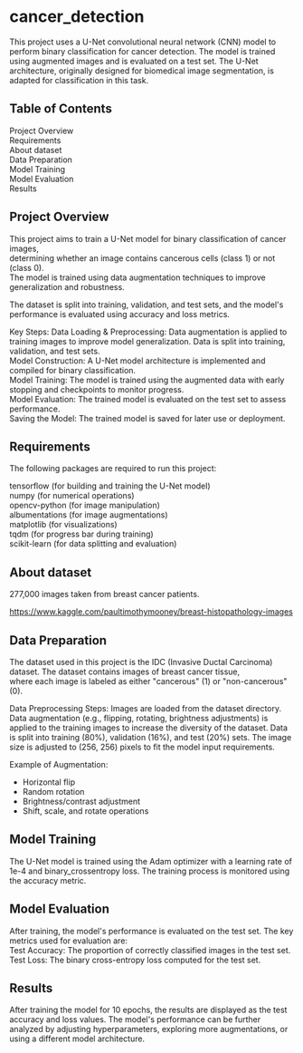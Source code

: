 # cancer_detection

This project uses a U-Net convolutional neural network (CNN) model to perform binary classification for cancer detection. The model is trained using augmented images and is evaluated on a test set. The U-Net architecture, originally designed for biomedical image segmentation, is adapted for classification in this task.

## Table of Contents
Project Overview <br>
Requirements  <br>
About dataset <br>
Data Preparation<br>
Model Training<br>
Model Evaluation<br>
Results<be>

## Project Overview
This project aims to train a U-Net model for binary classification of cancer images, <br>
determining whether an image contains cancerous cells (class 1) or not (class 0). <br>
The model is trained using data augmentation techniques to improve generalization and robustness. <br>

The dataset is split into training, validation, and test sets, and the model's performance is evaluated using accuracy and loss metrics.

Key Steps:
Data Loading & Preprocessing: Data augmentation is applied to training images to improve model generalization. Data is split into training, validation, and test sets.<br>
Model Construction: A U-Net model architecture is implemented and compiled for binary classification.<br>
Model Training: The model is trained using the augmented data with early stopping and checkpoints to monitor progress.<br>
Model Evaluation: The trained model is evaluated on the test set to assess performance.<br>
Saving the Model: The trained model is saved for later use or deployment.<br>

## Requirements
The following packages are required to run this project:<br>

tensorflow (for building and training the U-Net model)<br>
numpy (for numerical operations)<br>
opencv-python (for image manipulation)<br>
albumentations (for image augmentations)<br>
matplotlib (for visualizations)<br>
tqdm (for progress bar during training)<br>
scikit-learn (for data splitting and evaluation)

## About dataset
277,000 images taken from breast cancer patients.<br>

https://www.kaggle.com/paultimothymooney/breast-histopathology-images

## Data Preparation
The dataset used in this project is the IDC (Invasive Ductal Carcinoma) dataset. The dataset contains images of breast cancer tissue, <br>
where each image is labeled as either "cancerous" (1) or "non-cancerous" (0).

Data Preprocessing Steps:
Images are loaded from the dataset directory.
Data augmentation (e.g., flipping, rotating, brightness adjustments) is applied to the training images to increase the diversity of the dataset.
Data is split into training (80%), validation (16%), and test (20%) sets.
The image size is adjusted to (256, 256) pixels to fit the model input requirements.

Example of Augmentation:<br>
- Horizontal flip<br>
- Random rotation<br>
- Brightness/contrast adjustment<br>
- Shift, scale, and rotate operations<br>

## Model Training
The U-Net model is trained using the Adam optimizer with a learning rate of 1e-4 and binary_crossentropy loss. The training process is monitored using the accuracy metric.

## Model Evaluation
After training, the model's performance is evaluated on the test set. The key metrics used for evaluation are:<br>
Test Accuracy: The proportion of correctly classified images in the test set.<br>
Test Loss: The binary cross-entropy loss computed for the test set.<br>

## Results
After training the model for 10 epochs, the results are displayed as the test accuracy and loss values. The model's performance can be further analyzed by adjusting hyperparameters, exploring more augmentations, or using a different model architecture.
